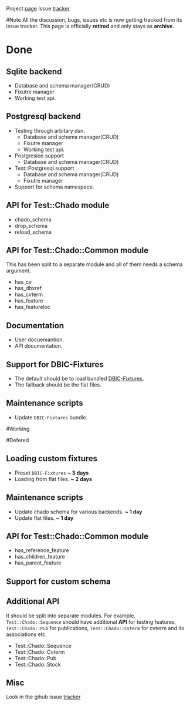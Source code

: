 Project [page](https://github.com/dictyBase/Test-Chado)
Issue [tracker](https://github.com/dictyBase/Test-Chado/issues?state=open)

#Note
All the discussion, bugs, issues etc is now getting tracked from its issue tracker. This page is officially __retired__ and only stays as __archive__.


# Done

## Sqlite backend
* Database and schema manager(CRUD)
* Fixutre manager
* Working test api.

## Postgresql backend
* Testing through arbitary dsn.
  * Database and schema manager(CRUD)
  * Fixutre manager
  * Working test api.
* Postgresion support
  * Database and schema manager(CRUD)
* Test::Postgresql support
  * Database and schema manager(CRUD)
  * Fixutre manager
* Support for schema namespace. 

## API for Test::Chado module
* chado_schema
* drop_schema
* reload_schema

## API for Test::Chado::Common module

This has been split to a separate module and all of them needs a schema argument.

* has_cv
* has_dbxref
* has_cvterm
* has_feature
* has_featureloc


## Documentation 

* User docuemantion.
* API documentation.


## Support for DBIC-Fixtures

+ The default should be to load bundled [DBIC-Fixtures](https://metacpan.org/module/DBIx::Class::Fixtures). 
+ The fallback should be the flat files.

## Maintenance scripts
+ Update ```DBIC-Fixtures``` bundle. 


#Working

#Defered

## Loading custom fixtures
+ Preset ```DBIC-Fixtures``` __~ 3 days__
+ Loading from flat files. __~ 2 days__

## Maintenance scripts
+ Update chado schema for various backends. __~ 1 day__
+ Update flat files. __~ 1 day__

## API for Test::Chado::Common module

* has_reference_feature
* has_children_feature
* has_parent_feature


## Support for custom schema 

## Additional API
It should be split into separate modules. For example, ```Test::Chado::Sequence``` should have additional __API__ for testing features,
```Test::Chado::Pub``` for publications, ```Test::Chado::Cvterm``` for cvterm and its associations etc. 

* Test::Chado::Sequence
* Test::Chado::Cvterm
* Test::Chado::Pub
* Test::Chado::Stock

## Misc
Look in the gihub issue [tracker](https://github.com/dictyBase/Test-Chado/issues?state=open)
